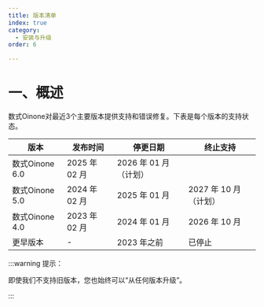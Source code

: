 ```yaml
---
title: 版本清单
index: true
category:
  - 安装与升级
order: 6

---
```

# 一、概述
数式Oinone对最近3个主要版本提供支持和错误修复。下表是每个版本的支持状态。

| 版本 | 发布时间 | 停更日期 | 终止支持 |
| --- | --- | --- | --- |
| 数式Oinone 6.0 | 2025 年 02 月 | 2026 年 01 月（计划） | |
| 数式Oinone 5.0 | 2024 年 02 月 | 2025 年 01 月 | 2027 年 10 月（计划） |
| 数式Oinone 4.0 | 2023 年 02 月 | 2024 年 01 月 | 2026 年 10 月 |
| 更早版本 | - | 2023 年之前 | 已停止 |


:::warning 提示：

即使我们不支持旧版本，您也始终可以“从任何版本升级”。

:::




